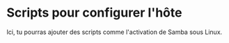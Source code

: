 # Scripts pour configurer l'hôte

Ici, tu pourras ajouter des scripts comme l'activation de Samba sous Linux.
